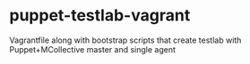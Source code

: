 puppet-testlab-vagrant
======================

Vagrantfile along with bootstrap scripts that create testlab with Puppet+MCollective master and single agent
